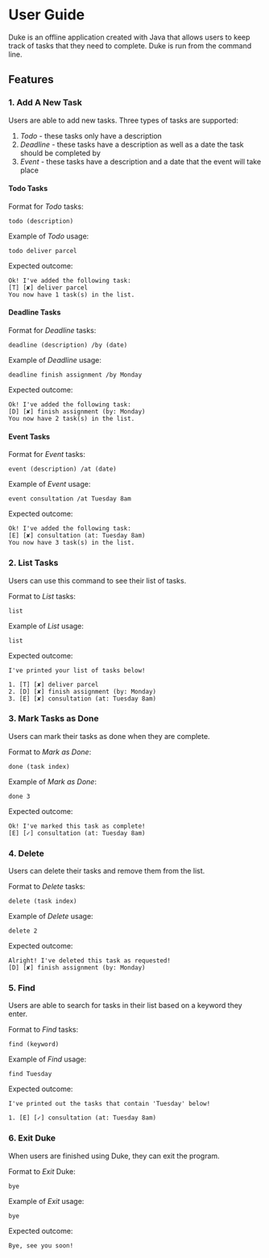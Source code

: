 # User Guide
Duke is an offline application created with Java that allows users to keep track of tasks that they need 
to complete. Duke is run from the command line.
## Features 

### 1. Add A New Task
Users are able to add new tasks. Three types of tasks are supported:

1. *Todo* - these tasks only have a description
2. *Deadline* - these tasks have a description as well as a date the task should be completed by
3. *Event* - these tasks have a description and a date that the event will take place

#### Todo Tasks
Format for *Todo* tasks: 

`todo (description)`

Example of *Todo* usage:

`todo deliver parcel`

Expected outcome:

    Ok! I've added the following task:
    [T] [✘] deliver parcel
    You now have 1 task(s) in the list.
 
#### Deadline Tasks
Format for *Deadline* tasks: 

`deadline (description) /by (date)`
 
Example of *Deadline* usage:
 
`deadline finish assignment /by Monday`
 
Expected outcome:

    Ok! I've added the following task:
    [D] [✘] finish assignment (by: Monday)
    You now have 2 task(s) in the list.
 
#### Event Tasks
Format for *Event* tasks: 

`event (description) /at (date)`
 
Example of *Event* usage:
 
`event consultation /at Tuesday 8am`
 
Expected outcome:

    Ok! I've added the following task:
    [E] [✘] consultation (at: Tuesday 8am)
    You now have 3 task(s) in the list.
 
### 2. List Tasks
Users can use this command to see their list of tasks.

Format to *List* tasks: 

`list`
 
Example of *List* usage:
 
`list`
 
Expected outcome:

    I've printed your list of tasks below!
    
    1. [T] [✘] deliver parcel
    2. [D] [✘] finish assignment (by: Monday)
    3. [E] [✘] consultation (at: Tuesday 8am)
    
### 3. Mark Tasks as Done
Users can mark their tasks as done when they are complete.

Format to *Mark as Done*: 

`done (task index)`
 
Example of *Mark as Done*:
 
`done 3`
 
Expected outcome:

    Ok! I've marked this task as complete!
    [E] [✓] consultation (at: Tuesday 8am)

### 4. Delete
Users can delete their tasks and remove them from the list.

Format to *Delete* tasks: 

`delete (task index)`
 
Example of *Delete* usage:
 
`delete 2`
 
Expected outcome:

    Alright! I've deleted this task as requested!
    [D] [✘] finish assignment (by: Monday)
    
### 5. Find
Users are able to search for tasks in their list based on a keyword they enter.

Format to *Find* tasks: 

`find (keyword)`
 
Example of *Find* usage:
 
`find Tuesday`
 
Expected outcome:

    I've printed out the tasks that contain 'Tuesday' below!
    
    1. [E] [✓] consultation (at: Tuesday 8am)

### 6. Exit Duke
When users are finished using Duke, they can exit the program.

Format to *Exit* Duke: 

`bye`
 
Example of *Exit* usage:
 
`bye`
 
Expected outcome:

    Bye, see you soon!
